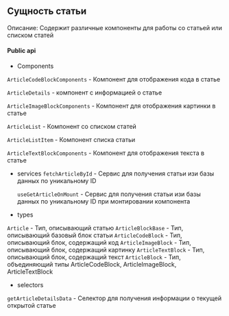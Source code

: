 ## Сущность статьи

Описание:
Содержит различные компоненты для работы со статьей или списком статей

#### Public api

- Components

`ArticleCodeBlockComponents` - Компонент для отображения кода в статье

`ArticleDetails` - компонент с информацией о статье

`ArticleImageBlockComponents` - Компонент для отображения картинки в статье

`ArticleList` - Компонент со списком статей

`ArticleListItem` - Компонент списка статьи

`ArticleTextBlockComponents` - Компонент для отображения текста в статье

- services
  `fetchArticleById` - Сервис для получения статьи изи базы данных по уникальному ID

  `useGetArticleOnMount` - Сервис для получения статьи изи базы данных по уникальному ID при монтировании компонента

- types

`Article` - Тип, описывающий статью
`ArticleBlockBase` - Тип, описывающий базовый блок статьи
`ArticleCodeBlock` - Тип, описывающий блок, содержащий код
`ArticleImageBlock` - Тип, описывающий блок, содержащий картинку
`ArticleTextBlock` - Тип, описывающий блок, содержащий текст
`ArticleBlock` - Тип, объединяющий типы ArticleCodeBlock, ArticleImageBlock, ArticleTextBlock

- selectors

`getArticleDetailsData` - Селектор для получения информации о текущей открытой статье
